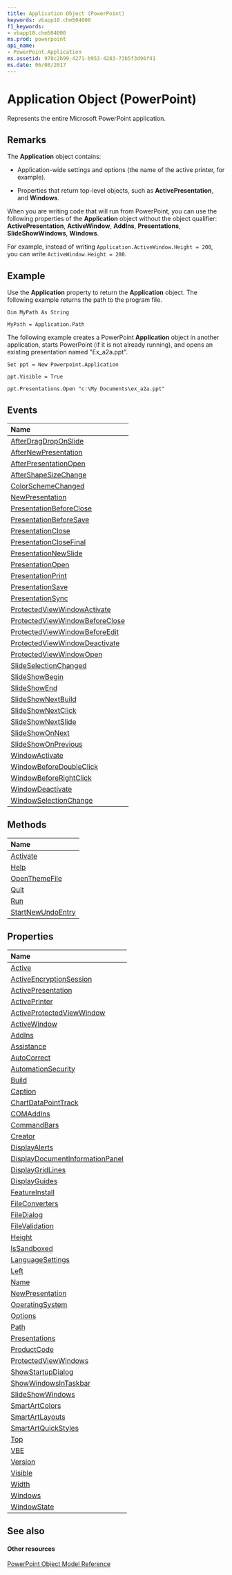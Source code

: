 ```yaml
---
title: Application Object (PowerPoint)
keywords: vbapp10.chm504000
f1_keywords:
- vbapp10.chm504000
ms.prod: powerpoint
api_name:
- PowerPoint.Application
ms.assetid: 978c2b99-4271-b953-4283-73b5f3d96f41
ms.date: 06/08/2017
---
```



# Application Object (PowerPoint)

Represents the entire Microsoft PowerPoint application. 


## Remarks

The  **Application** object contains:


- Application-wide settings and options (the name of the active printer, for example).
    
- Properties that return top-level objects, such as  **ActivePresentation**, and **Windows**.
    


When you are writing code that will run from PowerPoint, you can use the following properties of the  **Application** object without the object qualifier: **ActivePresentation**, **ActiveWindow**, **AddIns**, **Presentations**, **SlideShowWindows**, **Windows**.

For example, instead of writing  `Application.ActiveWindow.Height = 200`, you can write  `ActiveWindow.Height = 200`.


## Example

Use the  **Application** property to return the **Application** object. The following example returns the path to the program file.


```
Dim MyPath As String

MyPath = Application.Path
```

The following example creates a PowerPoint  **Application** object in another application, starts PowerPoint (if it is not already running), and opens an existing presentation named "Ex_a2a.ppt".




```
Set ppt = New Powerpoint.Application

ppt.Visible = True

ppt.Presentations.Open "c:\My Documents\ex_a2a.ppt"
```


## Events



|**Name**|
|:-----|
|[AfterDragDropOnSlide](http://msdn.microsoft.com/library/1de9f2a4-565b-152a-452a-cb0c1a135c35%28Office.15%29.aspx)|
|[AfterNewPresentation](http://msdn.microsoft.com/library/d95bb247-2ebd-263f-d6b5-9918204b9130%28Office.15%29.aspx)|
|[AfterPresentationOpen](http://msdn.microsoft.com/library/3f783486-0ceb-166d-017b-0a41bd15cfa6%28Office.15%29.aspx)|
|[AfterShapeSizeChange](http://msdn.microsoft.com/library/0c7eacc9-445a-b1ec-1f48-6d11fbb842e9%28Office.15%29.aspx)|
|[ColorSchemeChanged](http://msdn.microsoft.com/library/8b517ce7-879d-bb96-477b-072477c991d5%28Office.15%29.aspx)|
|[NewPresentation](http://msdn.microsoft.com/library/63a6a83d-74c4-88ac-4972-d54907f5af8a%28Office.15%29.aspx)|
|[PresentationBeforeClose](http://msdn.microsoft.com/library/8c2d820b-aa44-287b-10ad-1dc6f4122231%28Office.15%29.aspx)|
|[PresentationBeforeSave](http://msdn.microsoft.com/library/40943fe2-796f-45db-db0d-44b66854e196%28Office.15%29.aspx)|
|[PresentationClose](http://msdn.microsoft.com/library/4057b50a-5f2d-78bf-d55a-d0781da27ea7%28Office.15%29.aspx)|
|[PresentationCloseFinal](http://msdn.microsoft.com/library/4972c700-9d7a-e43e-1e22-f9882368741e%28Office.15%29.aspx)|
|[PresentationNewSlide](http://msdn.microsoft.com/library/e9718cad-6411-d013-6c93-0370aa71a8f2%28Office.15%29.aspx)|
|[PresentationOpen](http://msdn.microsoft.com/library/1739cee9-cfc1-0650-de24-be699bafe910%28Office.15%29.aspx)|
|[PresentationPrint](http://msdn.microsoft.com/library/41a420b7-c5db-7869-6763-da9cec710d83%28Office.15%29.aspx)|
|[PresentationSave](http://msdn.microsoft.com/library/229a02a7-58e4-2445-3bd5-963e88438d7e%28Office.15%29.aspx)|
|[PresentationSync](http://msdn.microsoft.com/library/391b486e-7e92-bc90-224a-77c499cdf774%28Office.15%29.aspx)|
|[ProtectedViewWindowActivate](http://msdn.microsoft.com/library/3a7b3842-9524-9e42-b2b1-aff45e17d965%28Office.15%29.aspx)|
|[ProtectedViewWindowBeforeClose](http://msdn.microsoft.com/library/e10ffe16-aad8-1e2d-fd75-82243a56ef05%28Office.15%29.aspx)|
|[ProtectedViewWindowBeforeEdit](http://msdn.microsoft.com/library/8cfd38bf-8336-0106-a170-1319bcea0eb8%28Office.15%29.aspx)|
|[ProtectedViewWindowDeactivate](http://msdn.microsoft.com/library/c8d647f3-2f45-7811-9f99-d37c3c999c60%28Office.15%29.aspx)|
|[ProtectedViewWindowOpen](http://msdn.microsoft.com/library/642a0f98-7ff9-daea-33ad-a893a65b9782%28Office.15%29.aspx)|
|[SlideSelectionChanged](http://msdn.microsoft.com/library/a7bbdc4c-31e3-2072-8590-bced8bff6517%28Office.15%29.aspx)|
|[SlideShowBegin](http://msdn.microsoft.com/library/f70ca9cb-11a7-2a81-19bb-36e0b0ca0b97%28Office.15%29.aspx)|
|[SlideShowEnd](http://msdn.microsoft.com/library/e46f8177-e00b-6704-1606-dbf9e96bf812%28Office.15%29.aspx)|
|[SlideShowNextBuild](http://msdn.microsoft.com/library/63919ea5-57e4-853a-0e5a-94e1126cbfbf%28Office.15%29.aspx)|
|[SlideShowNextClick](http://msdn.microsoft.com/library/95a83383-62a4-a99b-3cd4-a69700bfbc3a%28Office.15%29.aspx)|
|[SlideShowNextSlide](http://msdn.microsoft.com/library/a73d051e-9f53-43bd-1f41-b9111197e464%28Office.15%29.aspx)|
|[SlideShowOnNext](http://msdn.microsoft.com/library/de72c6d6-0794-ad1d-5b25-478caaafd099%28Office.15%29.aspx)|
|[SlideShowOnPrevious](http://msdn.microsoft.com/library/466a5363-047b-f107-011b-6450db6a5f31%28Office.15%29.aspx)|
|[WindowActivate](http://msdn.microsoft.com/library/0d83fda3-b0ad-18df-57bf-c34dafcf782f%28Office.15%29.aspx)|
|[WindowBeforeDoubleClick](http://msdn.microsoft.com/library/9b270238-1658-df56-4208-9cb98666519c%28Office.15%29.aspx)|
|[WindowBeforeRightClick](http://msdn.microsoft.com/library/e6239915-f487-3619-c84f-d436d645e6c0%28Office.15%29.aspx)|
|[WindowDeactivate](http://msdn.microsoft.com/library/89bf2c09-a1a8-ed7f-74d5-49f8f7c027a7%28Office.15%29.aspx)|
|[WindowSelectionChange](http://msdn.microsoft.com/library/069f4afe-2302-28fa-4d86-57afe8c3c2ab%28Office.15%29.aspx)|

## Methods



|**Name**|
|:-----|
|[Activate](http://msdn.microsoft.com/library/63a64e28-8e27-12b3-0189-4b6e5513bc00%28Office.15%29.aspx)|
|[Help](http://msdn.microsoft.com/library/97dabc76-1987-6e08-ea42-6762be6b7d60%28Office.15%29.aspx)|
|[OpenThemeFile](http://msdn.microsoft.com/library/b34d5a6f-8cf8-ce6a-3c0c-c1ed43c413c6%28Office.15%29.aspx)|
|[Quit](http://msdn.microsoft.com/library/d7040179-ca03-563f-5bd9-80a5fd5e5d4b%28Office.15%29.aspx)|
|[Run](http://msdn.microsoft.com/library/21b8a0c4-10c8-d8c3-9214-adffad35f7d4%28Office.15%29.aspx)|
|[StartNewUndoEntry](http://msdn.microsoft.com/library/7f4f2236-6e6a-11e9-20b5-0fca5c126330%28Office.15%29.aspx)|

## Properties



|**Name**|
|:-----|
|[Active](http://msdn.microsoft.com/library/94eb9039-ac4a-b8e0-dc66-c508521e3604%28Office.15%29.aspx)|
|[ActiveEncryptionSession](http://msdn.microsoft.com/library/73a174d5-a088-97d0-5f71-931456493224%28Office.15%29.aspx)|
|[ActivePresentation](http://msdn.microsoft.com/library/55ff4906-09e5-2c5c-0ed7-5f7a767542f7%28Office.15%29.aspx)|
|[ActivePrinter](http://msdn.microsoft.com/library/48ba3853-6a8f-d523-807a-8324e59adbb7%28Office.15%29.aspx)|
|[ActiveProtectedViewWindow](http://msdn.microsoft.com/library/c0a7e748-d7fc-4a63-62b8-0eed5cf1c5b5%28Office.15%29.aspx)|
|[ActiveWindow](http://msdn.microsoft.com/library/762c1c6a-1f8a-f47a-7b75-006c745caee0%28Office.15%29.aspx)|
|[AddIns](http://msdn.microsoft.com/library/5a5a030f-45cd-3b82-f41a-eab53b1ed48f%28Office.15%29.aspx)|
|[Assistance](http://msdn.microsoft.com/library/0062855c-0756-b8fd-943e-e8f9297c9759%28Office.15%29.aspx)|
|[AutoCorrect](http://msdn.microsoft.com/library/490fc728-c639-2a32-22b8-1757c14e9bd7%28Office.15%29.aspx)|
|[AutomationSecurity](http://msdn.microsoft.com/library/942341fe-5290-2903-db70-4e7cff0d75c7%28Office.15%29.aspx)|
|[Build](http://msdn.microsoft.com/library/e485e2f1-835c-33aa-c585-32fbd3af4a88%28Office.15%29.aspx)|
|[Caption](http://msdn.microsoft.com/library/f6281931-8a78-9e8b-0a41-ae7d63f8755e%28Office.15%29.aspx)|
|[ChartDataPointTrack](http://msdn.microsoft.com/library/c31b3771-d7b1-7559-4480-75f91f1d1f52%28Office.15%29.aspx)|
|[COMAddIns](http://msdn.microsoft.com/library/f24029c9-f839-e9a4-d661-5f1e22080d46%28Office.15%29.aspx)|
|[CommandBars](http://msdn.microsoft.com/library/3ba8a827-f585-b4f5-4ba0-20a0d791216c%28Office.15%29.aspx)|
|[Creator](http://msdn.microsoft.com/library/3caec137-72b5-6ec9-3b79-acd55df62a3e%28Office.15%29.aspx)|
|[DisplayAlerts](http://msdn.microsoft.com/library/e18cf1f5-c456-8cd5-40e7-eec69c40811d%28Office.15%29.aspx)|
|[DisplayDocumentInformationPanel](http://msdn.microsoft.com/library/473f5e46-2615-b456-12ca-440afda0e642%28Office.15%29.aspx)|
|[DisplayGridLines](http://msdn.microsoft.com/library/b639cd4f-26d4-4f63-2fe0-18807bdeefa5%28Office.15%29.aspx)|
|[DisplayGuides](http://msdn.microsoft.com/library/637488b3-c657-6a78-d897-cb58122d80b2%28Office.15%29.aspx)|
|[FeatureInstall](http://msdn.microsoft.com/library/254fc432-9ee5-d978-19ac-5fa6f94daa94%28Office.15%29.aspx)|
|[FileConverters](http://msdn.microsoft.com/library/2eaa06eb-e32c-cf07-03a2-880048468188%28Office.15%29.aspx)|
|[FileDialog](http://msdn.microsoft.com/library/0f0d5b6c-e478-6d15-7218-be04df978d6b%28Office.15%29.aspx)|
|[FileValidation](http://msdn.microsoft.com/library/90cc8bff-df3b-7a57-adcc-bbfb9c677468%28Office.15%29.aspx)|
|[Height](http://msdn.microsoft.com/library/4236df34-3381-2a36-9b51-05a28308377e%28Office.15%29.aspx)|
|[IsSandboxed](http://msdn.microsoft.com/library/c17eed5c-8612-5cd8-3ef6-a745d54d2a10%28Office.15%29.aspx)|
|[LanguageSettings](http://msdn.microsoft.com/library/9603b5ed-2143-10f7-399b-2757b71c0525%28Office.15%29.aspx)|
|[Left](http://msdn.microsoft.com/library/8513a292-b293-19ec-18ce-0b444b8b4715%28Office.15%29.aspx)|
|[Name](http://msdn.microsoft.com/library/c7a59327-774a-8c55-17b4-053ae76bd623%28Office.15%29.aspx)|
|[NewPresentation](http://msdn.microsoft.com/library/9685db30-9d73-19ad-432b-8d79b2d6ee50%28Office.15%29.aspx)|
|[OperatingSystem](http://msdn.microsoft.com/library/5532197a-f6c3-825a-6492-e1c85d97a9d2%28Office.15%29.aspx)|
|[Options](http://msdn.microsoft.com/library/4f890917-68bc-bb02-914d-52ea8a82bbcb%28Office.15%29.aspx)|
|[Path](http://msdn.microsoft.com/library/aae10b96-e0e4-d055-f398-d26f4cab572d%28Office.15%29.aspx)|
|[Presentations](http://msdn.microsoft.com/library/d6f5f565-d593-e230-c3b9-2302bdd83644%28Office.15%29.aspx)|
|[ProductCode](http://msdn.microsoft.com/library/27376e9f-47c6-7373-af34-4ce71723e6a6%28Office.15%29.aspx)|
|[ProtectedViewWindows](http://msdn.microsoft.com/library/21ffdddc-9e29-94ee-425d-c83d49dcf457%28Office.15%29.aspx)|
|[ShowStartupDialog](http://msdn.microsoft.com/library/acbd2597-c835-e285-e52c-5c86349d3199%28Office.15%29.aspx)|
|[ShowWindowsInTaskbar](http://msdn.microsoft.com/library/ad386fe5-9985-a1cc-cc52-1552bc12cad4%28Office.15%29.aspx)|
|[SlideShowWindows](http://msdn.microsoft.com/library/4beed51c-bb67-6208-c2b1-f1d5b6425d9b%28Office.15%29.aspx)|
|[SmartArtColors](http://msdn.microsoft.com/library/6a324540-8703-6e18-938d-b275e1f71610%28Office.15%29.aspx)|
|[SmartArtLayouts](http://msdn.microsoft.com/library/0b175f36-6333-f073-2545-abd342492ea1%28Office.15%29.aspx)|
|[SmartArtQuickStyles](http://msdn.microsoft.com/library/79fc3e91-0862-c294-dc0b-fe06d9c2c006%28Office.15%29.aspx)|
|[Top](http://msdn.microsoft.com/library/d8c70fc9-e0f1-ed53-7a22-150838599719%28Office.15%29.aspx)|
|[VBE](http://msdn.microsoft.com/library/33a3d113-31f6-3705-cdb9-d5e07fa82820%28Office.15%29.aspx)|
|[Version](http://msdn.microsoft.com/library/c76b1e7e-db29-0ef8-fefb-9333b8350de0%28Office.15%29.aspx)|
|[Visible](http://msdn.microsoft.com/library/8c28f542-56b2-49e3-8b77-a7424e00c773%28Office.15%29.aspx)|
|[Width](http://msdn.microsoft.com/library/ba9c122d-4283-1865-63f1-07bf746f1606%28Office.15%29.aspx)|
|[Windows](http://msdn.microsoft.com/library/c6d001c6-b589-47bc-bf6a-d1cf9b277f3d%28Office.15%29.aspx)|
|[WindowState](http://msdn.microsoft.com/library/128f7da4-3cc3-1cda-6298-8bbc0b39a25c%28Office.15%29.aspx)|

## See also


#### Other resources


[PowerPoint Object Model Reference](http://msdn.microsoft.com/library/00acd64a-5896-0459-39af-98df2849849e%28Office.15%29.aspx)
